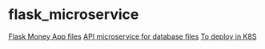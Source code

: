 # flask_microservice

[Flask Money App files](https://github.com/moe-Ali/flask_microservice/tree/main/main_app_flask/money_app)
[API microservice for database files](https://github.com/moe-Ali/flask_microservice/tree/main/database_flask_api/money_app_api)
[To deploy in K8S](https://github.com/moe-Ali/flask_microservice/tree/main/k8s)
